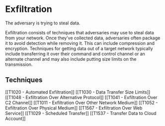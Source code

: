 # Exfiltration

The adversary is trying to steal data.

Exfiltration consists of techniques that adversaries may use to steal data from your network. Once they’ve collected data, adversaries often package it to avoid detection while removing it. This can include compression and encryption. Techniques for getting data out of a target network typically include transferring it over their command and control channel or an alternate channel and may also include putting size limits on the transmission.

## Techniques

[[T1020 - Automated Exfiltration]]
[[T1030 - Data Transfer Size Limits]]
[[T1048 - Exfiltration Over Alternative Protocol]]
[[T1041 - Exfiltration Over C2 Channel]]
[[T1011 - Exfiltration Over Other Network Medium]]
[[T1052 - Exfiltration Over Physical Medium]]
[[T1567 - Exfiltration Over Web Service]]
[[T1029 - Scheduled Transfer]]
[[T1537 - Transfer Data to Cloud Account]]